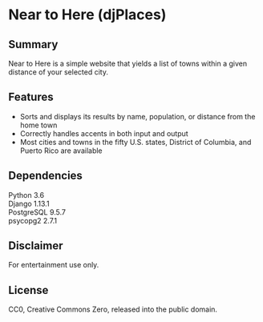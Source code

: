 # Near to Here (djPlaces)

## Summary

Near to Here is a simple website that yields a list of towns within a given distance of your selected city.

## Features

* Sorts and displays its results by name, population, or distance from the home town
* Correctly handles accents in both input and output
* Most cities and towns in the fifty U.S. states, District of Columbia, and Puerto Rico are available

## Dependencies
Python 3.6  
Django 1.13.1  
PostgreSQL 9.5.7  
psycopg2 2.7.1

## Disclaimer
For entertainment use only.

## License
CC0, Creative Commons Zero, released into the public domain.
